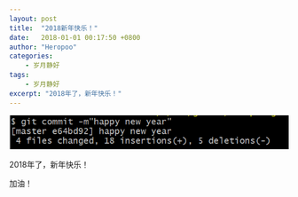 ```yaml
---
layout: post
title:  "2018新年快乐！"
date:   2018-01-01 00:17:50 +0800
author: "Heropoo"
categories: 
    - 岁月静好
tags:
    - 岁月静好
excerpt: "2018年了，新年快乐！"
---
```


![example-pic](/assets/images/20180101000832.png)

2018年了，新年快乐！

加油！
